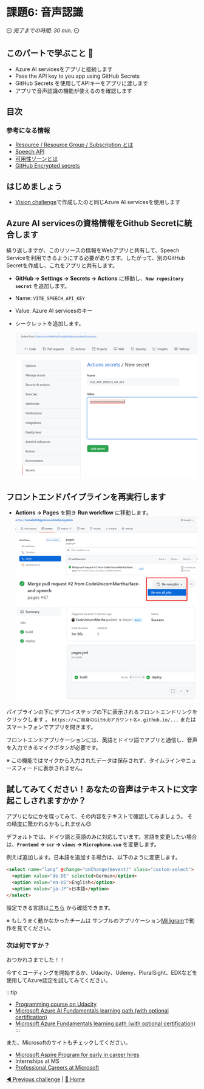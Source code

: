 # 課題6: 音声認識

⏲️ _完了までの時間: 30 min._ ⏲️

## このパートで学ぶこと 🎯

- Azure AI servicesをアプリと接続します
- Pass the API key to you app using GitHub Secrets
- GitHub Secrets を使用してAPIキーをアプリに渡します
- アプリで音声認識の機能が使えるのを確認します

## 目次

### 参考になる情報

- [Resource / Resource Group / Subscription とは](https://docs.microsoft.com/azure/cloud-adoption-framework/govern/resource-consistency/resource-access-management)
- [Speech API](https://azure.microsoft.com/services/cognitive-services/speech-services/#overview)
- [可用性ゾーンとは](https://docs.microsoft.com/azure/availability-zones/az-overview)
- [GitHub Encrypted secrets](https://docs.GitHub.com/en/actions/reference/encrypted-secrets)

## はじめましょう

-  [Vision challenge](../Vision/README.md)で作成したのと同じAzure AI servicesを使用します


## Azure AI servicesの資格情報をGithub Secretに統合します

繰り返しますが、このリソースの情報をWebアプリと共有して、Speech Serviceを利用できるようにする必要があります。したがって、別のGitHub Secretを作成し、これをアプリと共有します。

-  **GitHub -> Settings -> Secrets -> Actions** に移動し、**`New repository secret`** を追加します。
- Name: `VITE_SPEECH_API_KEY`
- Value: Azure AI servicesのキー
- シークレットを追加します。

  ![Screenshot of creating secret](./images/light/vue-app-speech-api-key-secret.png)


## フロントエンドパイプラインを再実行します

- **Actions -> Pages** を開き **Run workflow** に移動します。
  ![Run a workflow](./images/light/runworkflow.png)
  ![Run all jobs](./images/light/rerunalljobs.png)


パイプラインの下にデプロイステップの下に表示されるフロントエンドリンクをクリックします 。
`https://<ご自身のGitHubアカウント名>.github.io/...`
またはスマートフォンでアプリを開きます。

フロントエンドアプリケーションには、英語とドイツ語でアプリと通信し、音声を入力できるマイクボタンが必要です。

※ この機能ではマイクから入力されたデータは保存されず、タイムラインやニュースフィードに表示されません。


## 試してみてください！あなたの音声はテキストに文字起こしされますかか？

アプリになにかを喋ってみて、その内容をテキストで確認してみましょう。
その精度に驚かれるかもしれません😊


デフォルトでは、ドイツ語と英語のみに対応しています。言語を変更したい場合は、**`Frontend` -> `scr` -> `views` -> `Microphone.vue`** を変更します。

例えば追加します。日本語を追加する場合は、以下のように変更します。

```html
<select name="lang" @change="onChange($event)" class="custom-select">
  <option value="de-DE" selected>German</option>
  <option value="en-US">English</option>
  <option value="ja-JP">日本語</option>
</select>
```

設定できる言語は[こちら](https://docs.microsoft.com/en-us/azure/cognitive-services/speech-service/language-support) から確認できます。


※ もしうまく動かなかったチームは サンプルのアプリケーション[Milligram](https://codeunicornmartha.github.io/FemaleAIAppInnovationEcosystem/#/?stack-key=a78e2b9a)で動作を見てください。


### 次は何ですか？

おつかれさまでした！！

今すぐコーディングを開始するか、Udacity、Udemy、PluralSight、EDXなどを使用してAzure認定を試してみてください。

  :::tip
  - [Programming course on Udacity](https://www.udacity.com/course/intro-to-programming-nanodegree--nd000)
  - [Microsoft Azure AI Fundamentals learning path (with optional certification)](https://learn.microsoft.com/en-us/training/paths/get-started-with-artificial-intelligence-on-azure/)
  - [Microsoft Azure Fundamentals learning path (with optional certification)](https://learn.microsoft.com/en-gb/certifications/exams/az-900)
  :::

また、Microsoftのサイトもチェックしてください。

- [Microsoft Aspire Program for early in career hires](https://www.microsoft.com/en-ie/earlycareers/aspire-program)
- Internships at MS
- [Professional Careers at Microsoft](https://careers.microsoft.com/)



[◀ Previous challenge](../Vision/README.md) | [🔼 Home](../../../README.md)
